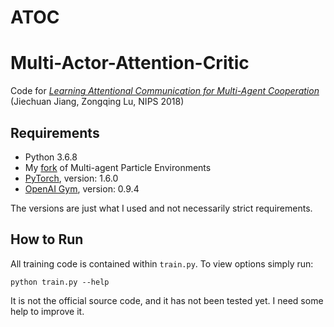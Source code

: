 # ATOC
# Multi-Actor-Attention-Critic
Code for [*Learning Attentional Communication for Multi-Agent Cooperation*](https://arxiv.org/abs/1805.07733) (Jiechuan Jiang, Zongqing Lu, NIPS 2018)

## Requirements
* Python 3.6.8
* My [fork](https://github.com/shariqiqbal2810/multiagent-particle-envs) of Multi-agent Particle Environments
* [PyTorch](http://pytorch.org/), version: 1.6.0
* [OpenAI Gym](https://github.com/openai/gym), version: 0.9.4

The versions are just what I used and not necessarily strict requirements.

## How to Run

All training code is contained within `train.py`. To view options simply run:

```shell
python train.py --help
```
It is not the official source code, and it has not been tested yet. I need some help to improve it.

